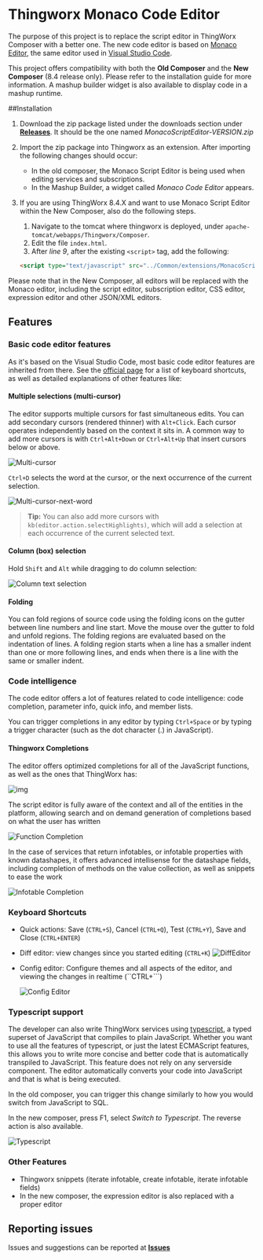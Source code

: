 

# Thingworx Monaco Code Editor

The purpose of this project is to replace the script editor in ThingWorx Composer with a better one.
The new code editor is based on [Monaco Editor](https://microsoft.github.io/monaco-editor/index.html), the same editor used in [Visual Studio Code](https://code.visualstudio.com/). 

This project offers compatibility with both the **Old Composer** and the **New Composer** (8.4 release only). Please refer to the installation guide for more information. A mashup builder widget is also available to display code in a mashup runtime.

##Installation

1. Download the zip package listed under the downloads section under [**Releases**](/placatus/MonacoScriptEditorWidget/releases). It should be the one named _MonacoScriptEditor-VERSION.zip_

2. Import the zip package into Thingworx as an extension. After importing the following changes should occur:

   * In the old composer, the Monaco Script Editor is being used when editing services and subscriptions.
   * In the Mashup Builder, a widget called _Monaco Code Editor_ appears.

3. If you are using ThingWorx 8.4.X and want to use Monaco Script Editor within the New Composer, also do the following steps.

   1. Navigate to the tomcat where thingworx is deployed, under `apache-tomcat/webapps/Thingworx/Composer`. 
   2. Edit the file `index.html`.
   3. After _line 9_, after the existing `<script>` tag, add the following: 

   ```html
   <script type="text/javascript" src="../Common/extensions/MonacoScriptEditor/ui/MonacoScriptEditor/newComposer.bundle.js" charset="UTF-8"></script>
   ```

Please note that in the New Composer, all editors will be replaced with the Monaco editor, including the script editor, subscription editor, CSS editor, expression editor and other JSON/XML editors.

## Features
### Basic code editor features

As it's based on the Visual Studio Code, most basic code editor features are inherited from there. See the [official page](https://code.visualstudio.com/docs/editor/codebasics) for a list of keyboard shortcuts, as well as detailed explanations of other features like:
#### Multiple selections (multi-cursor)

The editor supports multiple cursors for fast simultaneous edits. You can add secondary cursors (rendered thinner) with `Alt+Click`. Each cursor operates independently based on the context it sits in. A common way to add more cursors is with `Ctrl+Alt+Down` or `Ctrl+Alt+Up` that insert cursors below or above.

![Multi-cursor](https://code.visualstudio.com/assets/docs/editor/codebasics/multicursor.gif)

`Ctrl+D` selects the word at the cursor, or the next occurrence of the current selection.

![Multi-cursor-next-word](https://code.visualstudio.com/assets/docs/editor/codebasics/multicursor-word.gif)

> **Tip:** You can also add more cursors with `kb(editor.action.selectHighlights)`, which will add a selection at each occurrence of the current selected text.
#### Column (box) selection

Hold `Shift` and `Alt` while dragging to do column selection:

![Column text selection](https://code.visualstudio.com/assets/docs/editor/codebasics/column-select.gif)
#### Folding

You can fold regions of source code using the folding icons on the gutter between line numbers and line start. Move the mouse over the gutter to fold and unfold regions. The folding regions are evaluated based on the indentation of lines. A folding region starts when a line has a smaller indent than one or more following lines, and ends when there is a line with the same or smaller indent.
### Code intelligence

The code editor offers a lot of features related to code intelligence: code completion, parameter info, quick info, and member lists. 

You can trigger completions in any editor by typing `Ctrl+Space` or by typing a trigger character (such as the dot character (.) in JavaScript).

#### Thingworx Completions

The editor offers optimized completions for all of the JavaScript functions, as well as the ones that ThingWorx has:

![img](https://i.imgur.com/59jpwpZ.gif)

The script editor is fully aware of the context and all of the entities in the platform, allowing search and on demand generation of completions based on what the user has written

![Function Completion](https://i.imgur.com/oU0m2pc.gif)

In the case of services that return infotables, or infotable properties with known datashapes, it offers advanced intellisense for the datashape fields, including completion of methods on the value collection, as well as snippets to ease the work

![Infotable Completion](https://i.imgur.com/TJfJ5sx.gif)


### Keyboard Shortcuts
* Quick actions: Save (`CTRL+S`), Cancel (`CTRL+Q`), Test (`CTRL+Y`), Save and Close (`CTRL+ENTER`)

* Diff editor: view changes since you started editing (`CTRL+K`)
  ![DiffEditor](http://i.imgur.com/1DywhM7.png)

* Config editor: Configure themes and all aspects of the editor, and viewing the changes in realtime (``CTRL+```)

  ![Config Editor](https://i.imgur.com/sBCAPP0.png)

### Typescript support

The developer can also write ThingWorx services using [typescript](https://www.typescriptlang.org/), a typed superset of JavaScript that compiles to plain JavaScript. Whether you want to use all the features of typescript, or just the latest ECMAScript features, this allows you to write more concise and better code that is automatically transpiled to JavaScript. This feature does not rely on any serverside component. The editor automatically converts your code into JavaScript and that is what is being executed.

In the old composer, you can trigger this change similarly to how you would switch from JavaScript to SQL.

In the new composer, press F1, select _Switch to Typescript_. The reverse action is also available.

![Typescript](https://i.imgur.com/O8SmVih.gif)

### Other Features
* Thingworx snippets (iterate infotable, create infotable, iterate infotable fields)
* In the new composer, the expression editor is also replaced with a proper editor

## Reporting issues 

Issues and suggestions can be reported at [**Issues**](/placatus/MonacoScriptEditorWidget/issues)